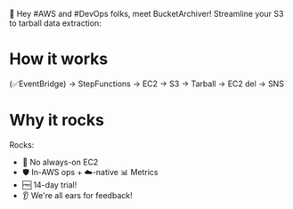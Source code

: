 🚀 Hey #AWS and #DevOps folks, meet BucketArchiver! Streamline your S3 to tarball data extraction:

# How it works
(✅EventBridge) -> StepFunctions -> EC2 -> S3 -> Tarball -> EC2 del -> SNS

# Why it rocks
Rocks: 
- 🛑 No always-on EC2 
- 🛡️ In-AWS ops + ☁️-native 📊 Metrics
- 🆓 14-day trial! 
- 👂 We're all ears for feedback!
